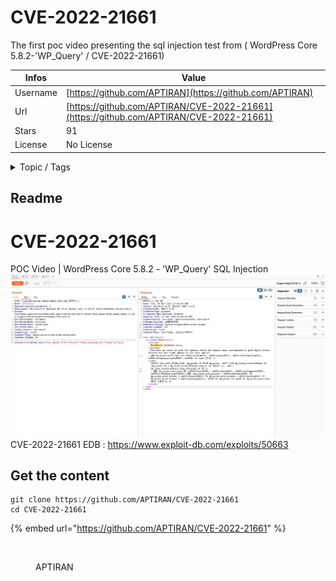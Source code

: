 # CVE-2022-21661

The first poc video presenting the sql injection test from (  WordPress Core 5.8.2-'WP_Query'  / CVE-2022-21661) 

| Infos    | Value                                                              |
| -------- | -------------------------------------------------------------------|
| Username | [https://github.com/APTIRAN](https://github.com/APTIRAN) |
| Url      | [https://github.com/APTIRAN/CVE-2022-21661](https://github.com/APTIRAN/CVE-2022-21661)                                               |
| Stars    | 91                                                          |
| License  | No License                                                        |

<details>

<summary>Topic / Tags</summary>

* cve* cve-2022-21661* exploit* poc* wordpress

</details>

## Readme

# CVE-2022-21661
 POC Video | WordPress Core 5.8.2 - 'WP_Query' SQL Injection
 ![alt text](https://github.com/APTIRAN/CVE-2022-21661/blob/main/image/PIC.png?raw=true)
CVE-2022-21661 EDB : https://www.exploit-db.com/exploits/50663



## Get the content

```
git clone https://github.com/APTIRAN/CVE-2022-21661
cd CVE-2022-21661
```

{% embed url="https://github.com/APTIRAN/CVE-2022-21661" %}

<figure><img src="https://avatars.githubusercontent.com/u/80196564?v=4" alt=""><figcaption><p>APTIRAN</p></figcaption></figure>
